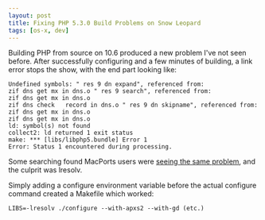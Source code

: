 ```yaml
---
layout: post
title: Fixing PHP 5.3.0 Build Problems on Snow Leopard
tags: [os-x, dev] 
---
```


Building PHP from source on 10.6 produced a new problem I've not seen before. After successfully configuring and a few minutes of building, a link error stops the show, with the end part looking like:

    Undefined symbols: " res 9 dn expand", referenced from:
    zif	dns	get	mx in dns.o " res 9 search", referenced from:
    zif	dns	get	mx in dns.o
    zif	dns	check	record in dns.o " res 9 dn skipname", referenced from:
    zif	dns	get	mx in dns.o
    zif	dns	get	mx in dns.o
    ld: symbol(s) not found
    collect2: ld returned 1 exit status
    make: *** [libs/libphp5.bundle] Error 1
    Error: Status 1 encountered during processing.

Some searching found MacPorts users were [seeing the same problem][1], and the culprit was lresolv.

Simply adding a configure environment variable before the actual configure command created a Makefile which worked:

    LIBS=-lresolv ./configure --with-apxs2 --with-gd (etc.)

 [1]: http://trac.macports.org/ticket/19997
